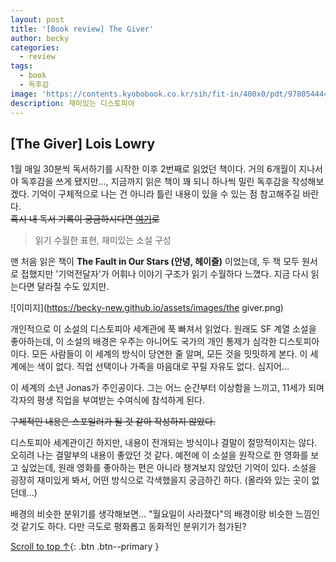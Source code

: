 ```yaml
---
layout: post
title: '[Book review] The Giver'
author: becky
categories:
  - review
tags:
  - book
  - 독후감
image: 'https://contents.kyobobook.co.kr/sih/fit-in/400x0/pdt/9780544442207.jpg'
description: 재미있는 디스토피아
---
```


## [The Giver] Lois Lowry  


1월 매일 30분씩 독서하기를 시작한 이후 2번째로 읽었던 책이다. 거의 6개월이 지나서야 독후감을 쓰게 됐지만..., 지금까지 읽은 책이 꽤 되니 하나씩 밀린 독후감을 작성해보겠다. 기억이 구체적으로 나는 건 아니라 틀린 내용이 있을 수 있는 점 참고해주길 바란다.  
~~혹시 내 독서 기록이 궁금하시다면 [여기](https://youtube.com/@recording_bk?si=0Ggk52qQDKh3fdp7)로~~  


> 읽기 수월한 표현, 재미있는 소설 구성  

맨 처음 읽은 책이 **The Fault in Our Stars (안녕, 헤이즐)** 이었는데, 두 책 모두 원서로 접했지만 '기억전달자'가 어휘나 이야기 구조가 읽기 수월하다 느꼈다. 지금 다시 읽는다면 달라질 수도 있지만.  


![이미지](https://becky-new.github.io/assets/images/the giver.png)  

개인적으로 이 소설의 디스토피아 세계관에 푹 빠져서 읽었다. 원래도 SF 계열 소설을 좋아하는데, 이 소설의 배경은 우주는 아니어도 국가의 개인 통제가 심각한 디스토피아이다. 모든 사람들이 이 세계의 방식이 당연한 줄 알며, 모든 것을 밋밋하게 본다. 이 세계에는 색이 없다. 직업 선택이나 가족을 마음대로 꾸릴 자유도 없다. 심지어...  

이 세계의 소년 Jonas가 주인공이다. 그는 어느 순간부터 이상함을 느끼고, 11세가 되며 각자의 평생 직업을 부여받는 수여식에 참석하게 된다.  


~~구체적인 내용은 스포일러가 될 것 같아 작성하지 않았다.~~  


디스토피아 세계관이긴 하지만, 내용이 전개되는 방식이나 결말이 절망적이지는 않다. 오히려 나는 결말부의 내용이 좋았던 것 같다. 예전에 이 소설을 원작으로 한 영화를 보고 싶었는데, 원래 영화를 좋아하는 편은 아니라 챙겨보지 않았던 기억이 있다. 소설을 굉장히 재미있게 봐서, 어떤 방식으로 각색했을지 궁금하긴 하다. (올라와 있는 곳이 없던데...)  


배경의 비슷한 분위기를 생각해보면... "월요일이 사라졌다"의 배경이랑 비슷한 느낌인 것 같기도 하다. 다만 극도로 평화롭고 동화적인 분위기가 첨가된?  



[Scroll to top ↑](#){: .btn .btn--primary }  
